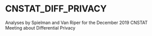 # CNSTAT_DIFF_PRIVACY
Analyses by Spielman and Van Riper for the December 2019 CNSTAT Meeting about Differential Privacy

